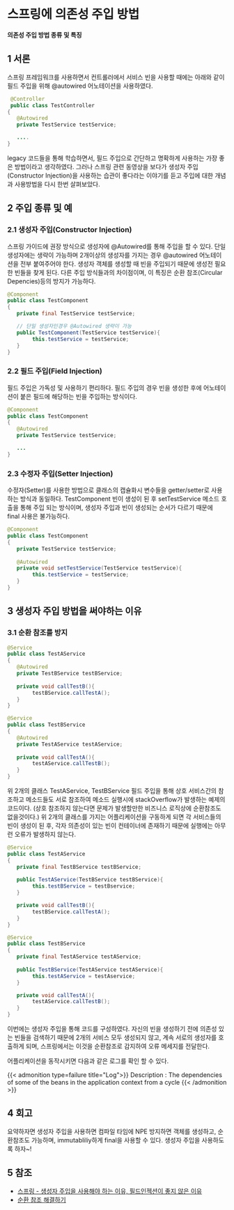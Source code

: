 # 스프링에 의존성 주입 방법

**의존성 주입 방법 종류 및 특징**
<!--more-->

## 1 서론
  스프링 프레임워크를 사용하면서 컨트롤러에서 서비스 빈을 사용할 때에는 아래와 같이 필드 주입을 위해 @autowired 어노테이션을 사용하였다. 

```java
 @Controller
 public class TestController 
{
   @Autowired
   private TestService testService;

   ....
}
```

 legacy 코드들을 통해 학습하면서, 필드 주입으로 간단하고 명확하게 사용하는 가장 좋은 방법이라고 생각하였다. 그러나 스프링 관련 동영상을 보다가 생성자 주입(Constructor Injection)을 사용하는 습관이 좋다라는 이야기를 듣고 주입에 대한 개념과 사용방법을 다시 한번 살펴보았다.


## 2 주입 종류 및 예
### 2.1 생성자 주입(Constructor Injection)
 스프링 가이드에 권장 방식으로 생성자에 @Autowired를 통해 주입을 할 수 있다. 단일 생성자에는 생략이 가능하며 2개이상의 생성자를 가지는 경우 @autowired 어노테이션을 전부 붙여주어야 한다. 생성자 객체를 생성할 때 빈을 주입되기 때문에 생성전 필요한 빈들을 찾게 된다. 다른 주입 방식들과의 차이점이며, 이 특징은 순환 참조(Circular Depencies)등의 방지가 가능하다.

```java
@Component
public class TestComponent 
{
   private final TestService testService;

   // 단일 생성자인경우 @Autowired 생략이 가능
   public TestComponent(TestService testService){
   		this.testService = testService;
   } 
}
```

### 2.2 필드 주입(Field Injection)
 필드 주입은 가독성 및 사용하기 편리하다. 필드 주입의 경우 빈을 생성한 후에 어노테이션이 붙은 필드에 해당하는 빈을 주입하는 방식이다. 

```java
@Component
public class TestComponent 
{
   @Autowired
   private TestService testService;

   ...
}
```

### 2.3 수정자 주입(Setter Injection)
 수정자(Setter)를 사용한 방법으로 클래스의 캡슐화시 변수들을 getter/setter로 사용하는 방식과 동일하다. TestComponent 빈이 생성이 된 후 setTestService 메소드 호출을 통해 주입 되는 방식이며, 생성자 주입과 빈이 생성되는 순서가 다르기 때문에 final 사용은 불가능하다.

```java
@Component
public class TestComponent 
{
   private TestService testService;
	
   @Autowired
   private void setTestService(TestService testService){
   		this.testService = testService;
   }
}
```

## 3 생성자 주입 방법을 써야하는 이유 
### 3.1 순환 참조를 방지
```java
@Service
public class TestAService
{
   @Autowired
   private TestBService testBService;
	
   private void callTestB(){
   		testBService.callTestA();
   }
}
```

```java
@Service
public class TestBService
{
   @Autowired
   private TestAService testAService;
   
   private void callTestA(){
   		testAService.callTestB();
   }
}
```
위 2개의 클래스 TestAService, TestBService 필드 주입을 통해 상호 서비스간의 참조하고 메소드들도 서로 참조하여 메소드 실행시에 stackOverflow가 발생하는 예제의 코드이다. (상호 참조하지 않는다면 문제가 발생할만한 비즈니스 로직상에 순환참조도 없을것이다.) 위 2개의 클래스를 가지는 어플리케이션을 구동하게 되면 각 서비스들의 빈이 생성이 된 후, 각자 의존성이 있는 빈이 컨테이너에 존재하기 때문에 실행에는 아무런 오류가 발생하지 않는다.


```java
@Service
public class TestAService
{
   private final TestBService testBService;
	
   public TestAService(TestBService testBService){
   		this.testBService = testBservice;
   }

   private void callTestB(){
   		testBService.callTestA();
   }
}
```

```java
@Service
public class TestBService
{
   private final TestAService testAService;
  
   public TestBService(TestAService testAService){
   		this.testAService = testAservice;
   }

   private void callTestA(){
   		testAService.callTestB();
   }
}
```
이번에는 생성자 주입을 통해 코드를 구성하였다. 자신의 빈을 생성하기 전에 의존성 있는 빈들을 검색하기 때문에 2개의 서비스 모두 생성되지 않고, 계속 서로의 생성자를 호출하게 되며, 스프링에서는 이것을 순환참조로 감지하여 오류 메세지를 전달한다. 

어플리케이션을 동작시키면 다음과 같은 로그를 확인 할 수 있다. 

{{< admonition type=failure title="Log">}}
Description : 
The dependencies of some of the beans in the application context from a cycle
{{< /admonition >}}


## 4 회고
 요약하자면 생성자 주입을 사용하면 컴파일 타임에 NPE 방지하면 객체를 생성하고, 순환참조도 가능하며, immutabliliy하게 final을 사용할 수 있다. 생성자 주입을 사용하도록 하자~!

## 5 참조
* [스프링 - 생성자 주입을 사용해야 하는 이유, 필드인젝션이 좋지 않은 이유](https://yaboong.github.io/spring/2019/08/29/why-field-injection-is-bad/)
*  [순환 참조 해결하기](https://jobc.tistory.com/203)


 
